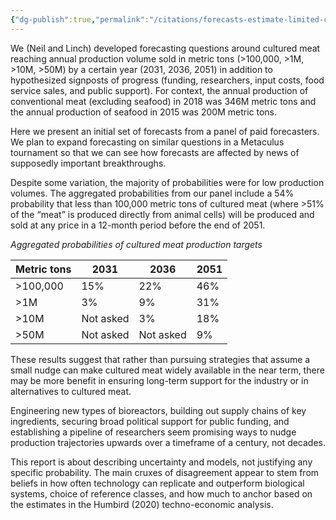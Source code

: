 ```yaml
---
{"dg-publish":true,"permalink":"/citations/forecasts-estimate-limited-cultured-meat-production-through-2050-rethink-priorities/","tags":["#cultivated_meat"],"created":"2025-10-23T17:42:45.186+01:00","updated":"2025-10-23T18:12:10.204+01:00"}
---
```


We (Neil and Linch) developed forecasting questions around cultured meat reaching annual production volume sold in metric tons (>100,000, >1M, >10M, >50M) by a certain year (2031, 2036, 2051) in addition to hypothesized signposts of progress (funding, researchers, input costs, food service sales, and public support). For context, the annual production of conventional meat (excluding seafood) in 2018 was 346M metric tons and the annual production of seafood in 2015 was 200M metric tons.

Here we present an initial set of forecasts from a panel of paid forecasters. We plan to expand forecasting on similar questions in a Metaculus tournament so that we can see how forecasts are affected by news of supposedly important breakthroughs.

Despite some variation, the majority of probabilities were for low production volumes. The aggregated probabilities from our panel include a 54% probability that less than 100,000 metric tons of cultured meat (where >51% of the “meat” is produced directly from animal cells) will be produced and sold at any price in a 12-month period before the end of 2051.

*Aggregated probabilities of cultured meat production targets*

| Metric tons | 2031 | 2036 | 2051 |
|---|---|---|---|
| >100,000 | 15% | 22% | 46% |
| >1M | 3% | 9% | 31% |
| >10M | Not asked | 3% | 18% |
| >50M | Not asked | Not asked | 9% |

These results suggest that rather than pursuing strategies that assume a small nudge can make cultured meat widely available in the near term, there may be more benefit in ensuring long-term support for the industry or in alternatives to cultured meat.

Engineering new types of bioreactors, building out supply chains of key ingredients, securing broad political support for public funding, and establishing a pipeline of researchers seem promising ways to nudge production trajectories upwards over a timeframe of a century, not decades.

This report is about describing uncertainty and models, not justifying any specific probability. The main cruxes of disagreement appear to stem from beliefs in how often technology can replicate and outperform biological systems, choice of reference classes, and how much to anchor based on the estimates in the Humbird (2020) techno-economic analysis.